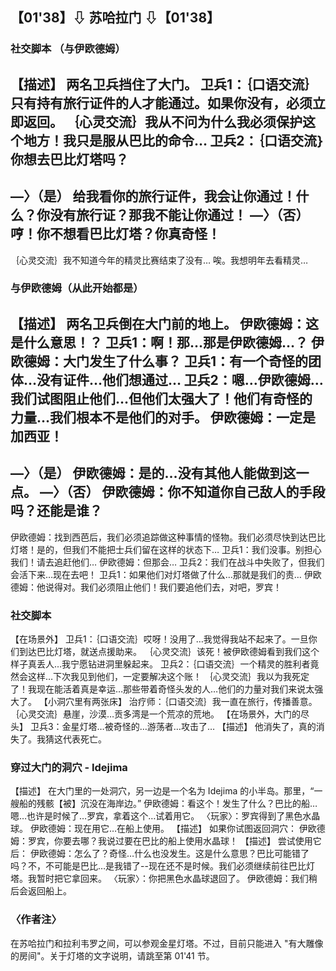 ## 【01'38】⇩ 苏哈拉门 ⇩【01'38】
### 社交脚本 （与伊欧德姆）
【描述】 两名卫兵挡住了大门。
卫兵1：｛口语交流｝只有持有旅行证件的人才能通过。如果你没有，必须立即返回。
｛心灵交流｝我从不问为什么我必须保护这个地方！我只是服从巴比的命令…
卫兵2：｛口语交流｝你想去巴比灯塔吗？
--------------------------------------------
—〉（是）
给我看你的旅行证件，我会让你通过！什么？你没有旅行证？那我不能让你通过！
—〉（否）
哼！你不想看巴比灯塔？你真奇怪！
--------------------------------------------
｛心灵交流｝我不知道今年的精灵比赛结束了没有… 唉。我想明年去看精灵…
### 与伊欧德姆（从此开始都是）
【描述】 两名卫兵倒在大门前的地上。
伊欧德姆：这是什么意思！？
卫兵1：啊！那…那是伊欧德姆…？
伊欧德姆：大门发生了什么事？
卫兵1：有一个奇怪的团体…没有证件…他们想通过…
卫兵2：嗯…伊欧德姆…我们试图阻止他们…但他们太强大了！他们有奇怪的力量…我们根本不是他们的对手。
伊欧德姆：一定是加西亚！
-----------------------------------------------------------
—〉（是）
伊欧德姆：是的…没有其他人能做到这一点。
—〉（否）
伊欧德姆：你不知道你自己敌人的手段吗？还能是谁？
-----------------------------------------------------------
伊欧德姆：找到西芭后，我们必须追踪做这种事情的怪物。我们必须尽快到达巴比灯塔！是的，但我们不能把士兵们留在这样的状态下…
卫兵1：我们没事。别担心我们！请去追赶他们…
伊欧德姆：但那会…
卫兵2：我们在战斗中失败了，但我们会活下来…现在去吧！
卫兵1：如果他们对灯塔做了什么…那就是我们的责…
伊欧德姆：他说得对。我们必须阻止他们！我们要追他们去，对吧，罗宾！
### 社交脚本 
【在场景外】
卫兵1：｛口语交流｝哎呀！没用了…我觉得我站不起来了。一旦你们到达巴比灯塔，就送点援助来。
｛心灵交流｝该死！被伊欧德姆看到我们这个样子真丢人…我宁愿钻进洞里躲起来。
卫兵2：｛口语交流｝一个精灵的胜利者竟然会这样…下次我见到他们，一定要解决这个账！
｛心灵交流｝我以为我死定了！我现在能活着真是幸运…那些带着奇怪头发的人…他们的力量对我们来说太强大了。
【小洞穴里有两张床】
治疗师：｛口语交流｝我一直在旅行，传播善意。
｛心灵交流｝悬崖，沙漠…贡多湾是一个荒凉的荒地。
【在场景外，大门的尽头】
卫兵3：金星灯塔…被奇怪的…游荡者…攻击了…
【描述】 他消失了，真的消失了。我猜这代表死亡。
### 穿过大门的洞穴 - Idejima 
【描述】 在大门里的一处洞穴，另一边是一个名为 Idejima 的小半岛。那里，“一艘船的残骸【被】沉没在海岸边。”
伊欧德姆：看这个！发生了什么？巴比的船…嗯…也许是时候了…罗宾，拿着这个…试着用它。
〈玩家〉：罗宾得到了黑色水晶球。
伊欧德姆：现在用它…在船上使用。
【描述】 如果你试图返回洞穴：
伊欧德姆：罗宾，你要去哪？我说过要在巴比的船上使用水晶球！
【描述】 尝试使用它后：
伊欧德姆：怎么了？奇怪…什么也没发生。这是什么意思？巴比可能错了吗？不，不可能是巴比…是我错了--现在还不是时候。我们必须继续前往巴比灯塔。我暂时把它拿回来。
〈玩家〉：你把黑色水晶球退回了。
伊欧德姆：我们稍后会返回船上。
### 〈作者注〉 
在苏哈拉门和拉利韦罗之间，可以参观金星灯塔。不过，目前只能进入 "有大雕像的房间"。关于灯塔的文字说明，请跳至第 01'41 节。